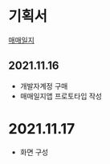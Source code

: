 # 기획서 
[매매일지](https://serious-walrus-338.notion.site/9aaf57e459fc471a9c808a1bc218f9fd)



2021.11.16 
 - 
 - 개발자계정 구매
 - 매매일지앱 프로토타입 작성
 
 
 
# 2021.11.17
  - 화면 구성 
